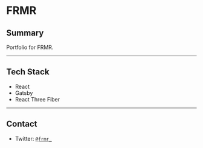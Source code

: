 # FRMR

## Summary

Portfolio for FRMR.

---

## Tech Stack

-   React
-   Gatsby
-   React Three Fiber

---

## Contact

-   Twitter: <a href="http://twitter.com/frmr_" target="_blank">`@frmr_`</a>

